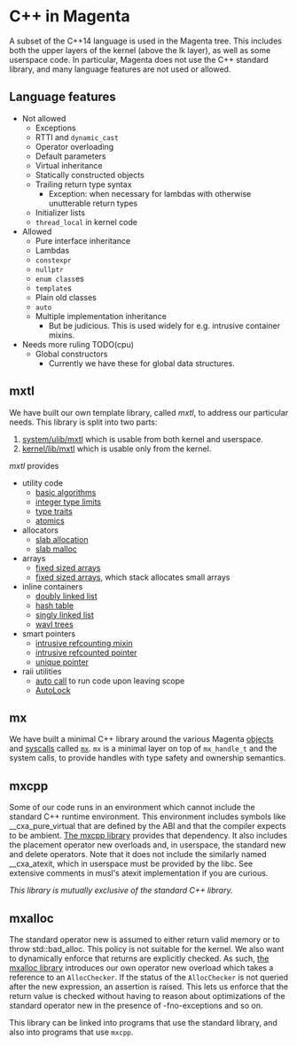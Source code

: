 # C++ in Magenta

A subset of the C++14 language is used in the Magenta tree. This
includes both the upper layers of the kernel (above the lk layer), as
well as some userspace code. In particular, Magenta does not use the
C++ standard library, and many language features are not used or
allowed.

## Language features

- Not allowed
  - Exceptions
  - RTTI and `dynamic_cast`
  - Operator overloading
  - Default parameters
  - Virtual inheritance
  - Statically constructed objects
  - Trailing return type syntax
    - Exception: when necessary for lambdas with otherwise unutterable return types
  - Initializer lists
  - `thread_local` in kernel code
- Allowed
  - Pure interface inheritance
  - Lambdas
  - `constexpr`
  - `nullptr`
  - `enum class`es
  - `template`s
  - Plain old classes
  - `auto`
  - Multiple implementation inheritance
    - But be judicious. This is used widely for e.g. intrusive
    container mixins.
- Needs more ruling TODO(cpu)
  - Global constructors
    - Currently we have these for global data structures.

## mxtl
We have built our own template library, called *mxtl*, to
address our particular needs. This library is split into two parts:

1. [system/ulib/mxtl](../system/ulib/mxtl) which is usable from both
   kernel and userspace.
2. [kernel/lib/mxtl](../kernel/lib/mxtl) which is usable only from
    the kernel.

*mxtl* provides

- utility code
  - [basic algorithms](../system/ulib/mxtl/include/mxtl/algorithm.h)
  - [integer type limits](../system/ulib/mxtl/include/mxtl/limits.h)
  - [type traits](../system/ulib/mxtl/include/mxtl/type_support.h)
  - [atomics](../system/ulib/mxtl/include/mxtl/atomic.h)
- allocators
  - [slab allocation](../system/ulib/mxtl/include/mxtl/slab_allocator.h)
  - [slab malloc](../system/ulib/mxtl/include/mxtl/slab_malloc.h)
- arrays
  - [fixed sized arrays](../system/ulib/mxtl/include/mxtl/array.h)
  - [fixed sized arrays](../system/ulib/mxtl/include/mxtl/inline_array.h),
    which stack allocates small arrays
- inline containers
  - [doubly linked list](../system/ulib/mxtl/include/mxtl/intrusive_double_list.h)
  - [hash table](../system/ulib/mxtl/include/mxtl/intrusive_hash_table.h)
  - [singly linked list](../system/ulib/mxtl/include/mxtl/intrusive_single_list.h)
  - [wavl trees](../system/ulib/mxtl/include/mxtl/intrusive_wavl_tree.h)
- smart pointers
  - [intrusive refcounting mixin](../system/ulib/mxtl/include/mxtl/ref_counted.h)
  - [intrusive refcounted pointer](../system/ulib/mxtl/include/mxtl/ref_ptr.h)
  - [unique pointer](../system/ulib/mxtl/include/mxtl/unique_ptr.h)
- raii utilities
  - [auto call](../system/ulib/mxtl/include/mxtl/auto_call.h) to run
    code upon leaving scope
  - [AutoLock](../system/ulib/mxtl/include/mxtl/auto_lock.h)

## mx

We have built a minimal C++ library around the various Magenta
[objects](objects) and [syscalls](syscalls.md) called
[`mx`](../system/ulib/mx/README.md). `mx` is a minimal layer on top of
`mx_handle_t` and the system calls, to provide handles with type
safety and ownership semantics.

## mxcpp

Some of our code runs in an environment which cannot include the
standard C++ runtime environment. This environment includes symbols
like __cxa_pure_virtual that are defined by the ABI and that the
compiler expects to be ambient. [The mxcpp
library](../system/ulib/mxcpp) provides that dependency. It also
includes the placement operator new overloads and, in userspace, the
standard new and delete operators. Note that it does not include the
similarly named __cxa_atexit, which in userspace must be provided by
the libc. See extensive comments in musl's atexit implementation if
you are curious.

*This library is mutually exclusive of the standard C++ library.*

## mxalloc

The standard operator new is assumed to either return valid memory or
to throw std::bad_alloc. This policy is not suitable for the
kernel. We also want to dynamically enforce that returns are
explicitly checked. As such, [the mxalloc
library](../system/ulib/mxalloc) introduces our own operator new
overload which takes a reference to an `AllocChecker`. If the status
of the `AllocChecker` is not queried after the new expression, an
assertion is raised. This lets us enforce that the return value is
checked without having to reason about optimizations of the standard
operator new in the presence of -fno-exceptions and so on.

This library can be linked into programs that use the standard
library, and also into programs that use `mxcpp`.
